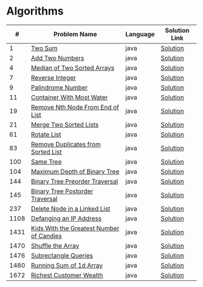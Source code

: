 # Algorithms

|#|Problem Name|Language|Solution Link|
---|---|---|---
|1|[Two Sum](https://leetcode.com/problems/two-sum/)|java|[Solution](./TwoSum.java)|
|2|[Add Two Numbers](https://leetcode.com/problems/add-two-numbers/)|java|[Solution](./AddTwoNumbers.java)|
|4|[Median of Two Sorted Arrays](https://leetcode.com/problems/median-of-two-sorted-arrays/)|java|[Solution](./MedianOfTwoSortedArrays.java)|
|7|[Reverse Integer](https://leetcode.com/problems/reverse-integer/)|java|[Solution](./ReverseInteger.java)|
|9|[Palindrome Number](https://leetcode.com/problems/palindrome-number/)|java|[Solution](./PalindromeNumber.java)|
|11|[Container With Most Water](https://leetcode.com/problems/container-with-most-water/)|java|[Solution](./ContainerWithMostWater.java)|
|19|[Remove Nth Node From End of List](https://leetcode.com/problems/remove-nth-node-from-end-of-list/)|java|[Solution](./RemoveNthNodeFromEndofList.java)|
|21|[Merge Two Sorted Lists](https://leetcode.com/problems/merge-two-sorted-lists/)|java|[Solution](./MergeTwoSortedLists.java)|
|61|[Rotate List](https://leetcode.com/problems/rotate-list/)|java|[Solution](./RotateList.java)|
|83|[Remove Duplicates from Sorted List](https://leetcode.com/problems/remove-duplicates-from-sorted-list/)|java|[Solution](./RemoveDuplicatesfromSortedList.java)|
|100|[Same Tree](https://leetcode.com/problems/same-tree/)|java|[Solution](./SameTree.java)|
|104|[Maximum Depth of Binary Tree](https://leetcode.com/problems/maximum-depth-of-binary-tree/)|java|[Solution](./MaximumDepthofBinaryTree.java)|
|144|[Binary Tree Preorder Traversal](https://leetcode.com/problems/binary-tree-preorder-traversal/)|java|[Solution](./BinaryTreePreorderTraversal.java)|
|145|[Binary Tree Postorder Traversal](https://leetcode.com/problems/binary-tree-postorder-traversal/)|java|[Solution](./BinaryTreePostorderTraversal.java)|
|237|[Delete Node in a Linked List](https://leetcode.com/problems/delete-node-in-a-linked-list/)|java|[Solution](./DeleteNodeinaLinkedList.java)|
|1108|[Defanging an IP Address](https://leetcode.com/problems/defanging-an-ip-address/)|java|[Solution](./DefanginganIPAddress.java)|
|1431|[Kids With the Greatest Number of Candies](https://leetcode.com/problems/kids-with-the-greatest-number-of-candies/)|java|[Solution](./KidsWiththeGreatestNumberofCandies.java)|
|1470|[Shuffle the Array](https://leetcode.com/problems/shuffle-the-array/)|java|[Solution](./ShuffletheArray.java)|
|1476|[Subrectangle Queries](https://leetcode.com/problems/subrectangle-queries/)|java|[Solution](./SubrectangleQueries.java)|
|1480|[Running Sum of 1d Array](https://leetcode.com/problems/running-sum-of-1d-array/)|java|[Solution](./RunningSumof1dArray.java)|
|1672|[Richest Customer Wealth](https://leetcode.com/problems/richest-customer-wealth/)|java|[Solution](./RichestCustomerWealth.java)|





